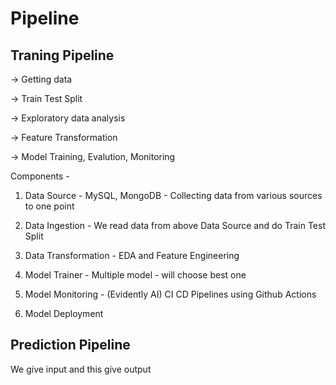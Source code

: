 # Pipeline 

## Traning Pipeline

-> Getting data

-> Train Test Split

-> Exploratory data analysis

-> Feature Transformation

-> Model Training, Evalution, Monitoring

Components - 

1. Data Source - MySQL, MongoDB - Collecting data from various sources to one point

2. Data Ingestion - We read data from above Data Source and do Train Test Split

3. Data Transformation - EDA and Feature Engineering

4. Model Trainer - Multiple model - will choose best one

5. Model Monitoring - (Evidently AI) CI CD Pipelines using Github Actions

6. Model Deployment 


## Prediction Pipeline 

We give input and this give output
